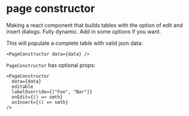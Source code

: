 # page constructor

Making a react component that builds tables with the option of edit and insert dialogs.
Fully dynamic. Add in some options if you want.

This will populate a complete table with valid json data:
```TSX
<PageConstructor data={data} />
```

`PageConstructor` has optional props:
```TSX
<PageConstructor 
  data={data} 
  editable 
  labelOverride={["Foo", "Bar"]} 
  onEdit={() => smth} 
  onInsert={() => smth} 
/>
```
